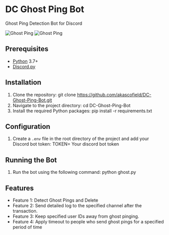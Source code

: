 # DC Ghost Ping Bot
Ghost Ping Detection Bot for Discord

![Ghost Ping](https://i.imgur.com/zWVWCVm.png)
![Ghost Ping](https://i.imgur.com/K8VXcfZ.png)

## Prerequisites
- [Python](https://www.python.org/downloads/) 3.7+
- [Discord.py](https://pypi.org/project/discord.py/)

## Installation

1. Clone the repository: git clone https://github.com/akascofield/DC-Ghost-Ping-Bot.git
2. Navigate to the project directory: cd DC-Ghost-Ping-Bot
3. Install the required Python packages: pip install -r requirements.txt

## Configuration

1. Create a `.env` file in the root directory of the project and add your Discord bot token: TOKEN= Your discord bot token

## Running the Bot

1. Run the bot using the following command: python ghost.py

## Features
- Feature 1: Detect Ghost Pings and Delete
- Feature 2: Send detailed log to the specified channel after the transaction.
- Feature 3: Keep specified user IDs away from ghost pinging.
- Feature 4: Apply timeout to people who send ghost pings for a specified period of time





